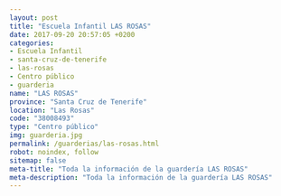 ```yaml
---
layout: post
title: "Escuela Infantil LAS ROSAS"
date: 2017-09-20 20:57:05 +0200
categories:
- Escuela Infantil
- santa-cruz-de-tenerife
- las-rosas
- Centro público
- guarderia
name: "LAS ROSAS"
province: "Santa Cruz de Tenerife"
location: "Las Rosas"
code: "38008493"
type: "Centro público"
img: guarderia.jpg
permalink: /guarderias/las-rosas.html
robot: noindex, follow
sitemap: false
meta-title: "Toda la información de la guardería LAS ROSAS"
meta-description: "Toda la información de la guardería LAS ROSAS"
---
```


